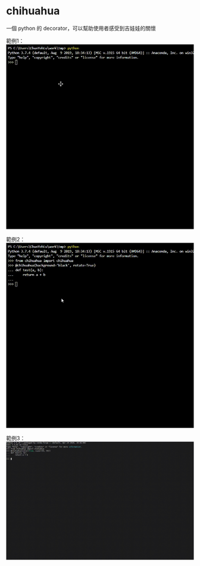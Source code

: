 # chihuahua
一個 python 的 decorator，可以幫助使用者感受到吉娃娃的關懷
  
   
範例1：  
![Alt Text](./ex1.gif)
  
範例2：  
![Alt Text](./ex2.gif)  
  
範例3：  
![Alt Text](./ex3.gif)  
